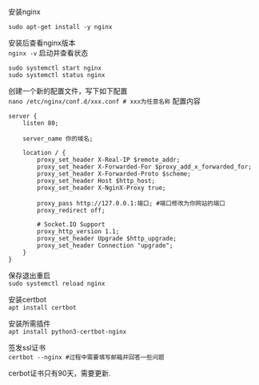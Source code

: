 安装nginx  
```
sudo apt-get install -y nginx
```
安装后查看nginx版本  
```nginx -v```
启动并查看状态  
```
sudo systemctl start nginx
sudo systemctl status nginx
```
创建一个新的配置文件，写下如下配置  
```nano /etc/nginx/conf.d/xxx.conf # xxx为任意名称```
配置内容  
```
server {
    listen 80;

    server_name 你的域名;

    location / {
        proxy_set_header X-Real-IP $remote_addr;
        proxy_set_header X-Forwarded-For $proxy_add_x_forwarded_for;
        proxy_set_header X-Forwarded-Proto $scheme;
        proxy_set_header Host $http_host;
        proxy_set_header X-NginX-Proxy true;

        proxy_pass http://127.0.0.1:端口; #端口修改为你网站的端口
        proxy_redirect off;

        # Socket.IO Support
        proxy_http_version 1.1;
        proxy_set_header Upgrade $http_upgrade;
        proxy_set_header Connection "upgrade";
    }
}
```
保存退出重启  
```sudo systemctl reload nginx```

安装certbot  
```apt install certbot```

安装所需插件  
```apt install python3-certbot-nginx```

签发ssl证书  
```certbot --nginx #过程中需要填写邮箱并回答一些问题```

cerbot证书只有90天，需要更新.
